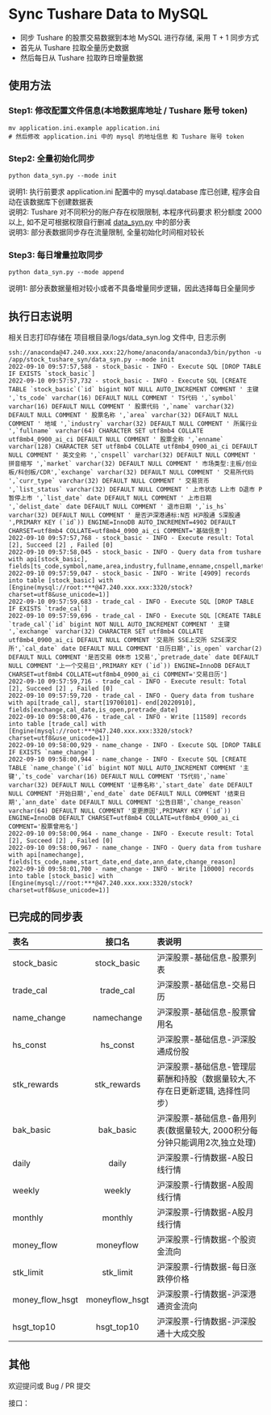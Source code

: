 # Sync Tushare Data to MySQL 
- 同步 Tushare 的股票交易数据到本地 MySQL 进行存储, 采用 T + 1 同步方式
- 首先从 Tushare 拉取全量历史数据
- 然后每日从 Tushare 拉取昨日增量数据

## 使用方法

### Step1: 修改配置文件信息(本地数据库地址 / Tushare 账号 token)
```shell
mv application.ini.example application.ini
# 然后修改 application.ini 中的 mysql 的地址信息 和 Tushare 账号 token
```

### Step2: 全量初始化同步
```shell
python data_syn.py --mode init
```
说明1: 执行前要求 application.ini 配置中的 mysql.database 库已创建, 程序会自动在该数据库下创建数据表   
说明2: Tushare 对不同积分的账户存在权限限制, 本程序代码要求 积分额度 2000 以上, 如不足可根据权限自行删减 [data_syn.py](data_syn.py) 中的部分表   
说明3: 部分表数据同步存在流量限制, 全量初始化时间相对较长   

### Step3: 每日增量拉取同步
```shell
python data_syn.py --mode append
```
说明1: 部分表数据量相对较小或者不具备增量同步逻辑，因此选择每日全量同步

## 执行日志说明
相关日志打印存储在 项目根目录/logs/data_syn.log 文件中, 日志示例
```shell
ssh://anaconda@47.240.xxx.xxx:22/home/anaconda/anaconda3/bin/python -u /app/stock_tushare_syn/data_syn.py --mode init
2022-09-10 09:57:57,588 - stock_basic - INFO - Execute SQL [DROP TABLE IF EXISTS `stock_basic`]
2022-09-10 09:57:57,732 - stock_basic - INFO - Execute SQL [CREATE TABLE `stock_basic`(`id` bigint NOT NULL AUTO_INCREMENT COMMENT ' 主键 ',`ts_code` varchar(16) DEFAULT NULL COMMENT ' TS代码 ',`symbol` varchar(16) DEFAULT NULL COMMENT ' 股票代码 ',`name` varchar(32) DEFAULT NULL COMMENT ' 股票名称 ',`area` varchar(32) DEFAULT NULL COMMENT ' 地域 ',`industry` varchar(32) DEFAULT NULL COMMENT ' 所属行业 ',`fullname` varchar(64) CHARACTER SET utf8mb4 COLLATE utf8mb4_0900_ai_ci DEFAULT NULL COMMENT ' 股票全称 ',`enname` varchar(128) CHARACTER SET utf8mb4 COLLATE utf8mb4_0900_ai_ci DEFAULT NULL COMMENT ' 英文全称 ',`cnspell` varchar(32) DEFAULT NULL COMMENT ' 拼音缩写 ',`market` varchar(32) DEFAULT NULL COMMENT ' 市场类型:主板/创业板/科创板/CDR',`exchange` varchar(32) DEFAULT NULL COMMENT ' 交易所代码 ',`curr_type` varchar(32) DEFAULT NULL COMMENT ' 交易货币 ',`list_status` varchar(32) DEFAULT NULL COMMENT ' 上市状态 L上市 D退市 P暂停上市 ',`list_date` date DEFAULT NULL COMMENT ' 上市日期 ',`delist_date` date DEFAULT NULL COMMENT ' 退市日期 ',`is_hs` varchar(32) DEFAULT NULL COMMENT ' 是否沪深港通标:N否 H沪股通 S深股通 ',PRIMARY KEY (`id`)) ENGINE=InnoDB AUTO_INCREMENT=4902 DEFAULT CHARSET=utf8mb4 COLLATE=utf8mb4_0900_ai_ci COMMENT='基础信息']
2022-09-10 09:57:57,768 - stock_basic - INFO - Execute result: Total [2], Succeed [2] , Failed [0] 
2022-09-10 09:57:58,045 - stock_basic - INFO - Query data from tushare with api[stock_basic], fields[ts_code,symbol,name,area,industry,fullname,enname,cnspell,market,exchange,curr_type,list_status,list_date,delist_date,is_hs]
2022-09-10 09:57:59,047 - stock_basic - INFO - Write [4909] records into table [stock_basic] with [Engine(mysql://root:***@47.240.xxx.xxx:3320/stock?charset=utf8&use_unicode=1)]
2022-09-10 09:57:59,683 - trade_cal - INFO - Execute SQL [DROP TABLE IF EXISTS `trade_cal`]
2022-09-10 09:57:59,696 - trade_cal - INFO - Execute SQL [CREATE TABLE `trade_cal`(`id` bigint NOT NULL AUTO_INCREMENT COMMENT ' 主键 ',`exchange` varchar(32) CHARACTER SET utf8mb4 COLLATE utf8mb4_0900_ai_ci DEFAULT NULL COMMENT '交易所 SSE上交所 SZSE深交所',`cal_date` date DEFAULT NULL COMMENT '日历日期',`is_open` varchar(2) DEFAULT NULL COMMENT '是否交易 0休市 1交易',`pretrade_date` date DEFAULT NULL COMMENT '上一个交易日',PRIMARY KEY (`id`)) ENGINE=InnoDB DEFAULT CHARSET=utf8mb4 COLLATE=utf8mb4_0900_ai_ci COMMENT='交易日历']
2022-09-10 09:57:59,716 - trade_cal - INFO - Execute result: Total [2], Succeed [2] , Failed [0] 
2022-09-10 09:57:59,720 - trade_cal - INFO - Query data from tushare with api[trade_cal], start[19700101]- end[20220910], fields[exchange,cal_date,is_open,pretrade_date]
2022-09-10 09:58:00,476 - trade_cal - INFO - Write [11589] records into table [trade_cal] with [Engine(mysql://root:***@47.240.xxx.xxx:3320/stock?charset=utf8&use_unicode=1)]
2022-09-10 09:58:00,929 - name_change - INFO - Execute SQL [DROP TABLE IF EXISTS `name_change`]
2022-09-10 09:58:00,944 - name_change - INFO - Execute SQL [CREATE TABLE `name_change`(`id` bigint NOT NULL AUTO_INCREMENT COMMENT '主键',`ts_code` varchar(16) DEFAULT NULL COMMENT 'TS代码',`name` varchar(32) DEFAULT NULL COMMENT '证券名称',`start_date` date DEFAULT NULL COMMENT '开始日期',`end_date` date DEFAULT NULL COMMENT '结束日期',`ann_date` date DEFAULT NULL COMMENT '公告日期',`change_reason` varchar(64) DEFAULT NULL COMMENT '变更原因',PRIMARY KEY (`id`)) ENGINE=InnoDB DEFAULT CHARSET=utf8mb4 COLLATE=utf8mb4_0900_ai_ci COMMENT='股票曾用名']
2022-09-10 09:58:00,964 - name_change - INFO - Execute result: Total [2], Succeed [2] , Failed [0] 
2022-09-10 09:58:00,967 - name_change - INFO - Query data from tushare with api[namechange], fields[ts_code,name,start_date,end_date,ann_date,change_reason]
2022-09-10 09:58:01,700 - name_change - INFO - Write [10000] records into table [stock_basic] with [Engine(mysql://root:***@47.240.xxx.xxx:3320/stock?charset=utf8&use_unicode=1)]
```



## 已完成的同步表

| 表名                 |         接口名         | 表说明                                                        |  
|:-------------------|:-------------------:|:-----------------------------------------------------------|  
| stock_basic        |     stock_basic     | 沪深股票-基础信息-股票列表                                             |  
| trade_cal          |      trade_cal      | 沪深股票-基础信息-交易日历                                             |  
| name_change        |     namechange      | 沪深股票-基础信息-股票曾用名                                            |  
| hs_const           |      hs_const       | 沪深股票-基础信息-沪深股通成份股                                          |
| stk_rewards        |     stk_rewards     | 沪深股票-基础信息-管理层薪酬和持股（数据量较大,不存在日更新逻辑, 选择性同步）     |  
| bak_basic          |      bak_basic      | 沪深股票-基础信息-备用列表(数据量较大, 2000积分每分钟只能调用2次,独立处理)     |  
| daily              |        daily        | 沪深股票-行情数据-A股日线行情                                           |  
| weekly             |       weekly        | 沪深股票-行情数据-A股周线行情                                           |  
| monthly            |       monthly       | 沪深股票-行情数据-A股月线行情                                           |  
| money_flow         |      moneyflow      | 沪深股票-行情数据-个股资金流向                                           |  
| stk_limit          |      stk_limit      | 沪深股票-行情数据-每日涨跌停价格                                          |  
| money_flow_hsgt    |   moneyflow_hsgt    | 沪深股票-行情数据-沪深港通资金流向                                         |  
| hsgt_top10         |   hsgt_top10        | 沪深股票-行情数据-沪深股通十大成交股                                        |  


## 其他
欢迎提问或 Bug / PR 提交




接口：


